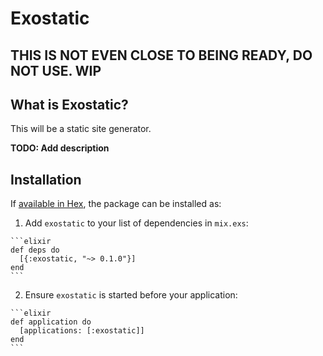 # Exostatic

## THIS IS NOT EVEN CLOSE TO BEING READY, DO NOT USE. WIP

## What is Exostatic?
This will be a static site generator.

**TODO: Add description**

## Installation

If [available in Hex](https://hex.pm/docs/publish), the package can be installed as:

  1. Add `exostatic` to your list of dependencies in `mix.exs`:

    ```elixir
    def deps do
      [{:exostatic, "~> 0.1.0"}]
    end
    ```

  2. Ensure `exostatic` is started before your application:

    ```elixir
    def application do
      [applications: [:exostatic]]
    end
    ```
